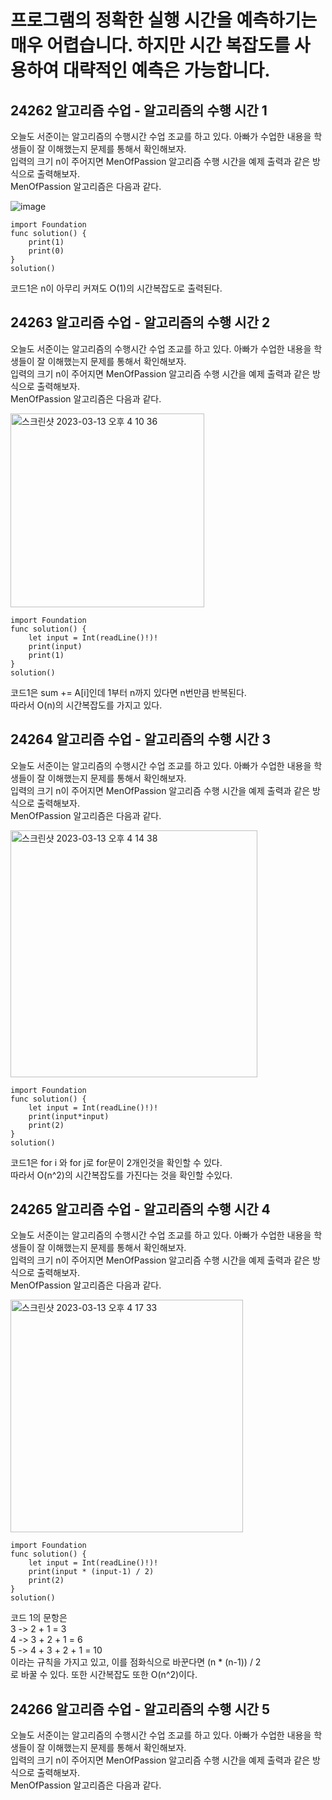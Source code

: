 # 프로그램의 정확한 실행 시간을 예측하기는 매우 어렵습니다. 하지만 시간 복잡도를 사용하여 대략적인 예측은 가능합니다.
## 24262 알고리즘 수업 - 알고리즘의 수행 시간 1
오늘도 서준이는 알고리즘의 수행시간 수업 조교를 하고 있다. 아빠가 수업한 내용을 학생들이 잘 이해했는지 문제를 통해서 확인해보자.   
입력의 크기 n이 주어지면 MenOfPassion 알고리즘 수행 시간을 예제 출력과 같은 방식으로 출력해보자.   
MenOfPassion 알고리즘은 다음과 같다.   
   
![image](https://user-images.githubusercontent.com/60501045/224630189-297db6dc-2599-408d-bee2-9194bc849a59.png)   
   
```
import Foundation
func solution() {
    print(1)
    print(0)
}
solution()
```
코드1은 n이 아무리 커져도 O(1)의 시간복잡도로 출력된다.   

## 24263 알고리즘 수업 - 알고리즘의 수행 시간 2
오늘도 서준이는 알고리즘의 수행시간 수업 조교를 하고 있다. 아빠가 수업한 내용을 학생들이 잘 이해했는지 문제를 통해서 확인해보자.   
입력의 크기 n이 주어지면 MenOfPassion 알고리즘 수행 시간을 예제 출력과 같은 방식으로 출력해보자.   
MenOfPassion 알고리즘은 다음과 같다.   
   
<img width="310" alt="스크린샷 2023-03-13 오후 4 10 36" src="https://user-images.githubusercontent.com/60501045/224631670-40b1cfea-3310-4de4-9eee-2d3699119b5d.png">   
      
```
import Foundation
func solution() {
    let input = Int(readLine()!)!
    print(input)
    print(1)
}
solution()
```
코드1은 sum += A[i]인데 1부터 n까지 있다면 n번만큼 반복된다.   
따라서 O(n)의 시간복잡도를 가지고 있다.   

## 24264 알고리즘 수업 - 알고리즘의 수행 시간 3
오늘도 서준이는 알고리즘의 수행시간 수업 조교를 하고 있다. 아빠가 수업한 내용을 학생들이 잘 이해했는지 문제를 통해서 확인해보자.   
입력의 크기 n이 주어지면 MenOfPassion 알고리즘 수행 시간을 예제 출력과 같은 방식으로 출력해보자.   
MenOfPassion 알고리즘은 다음과 같다.   
   
<img width="395" alt="스크린샷 2023-03-13 오후 4 14 38" src="https://user-images.githubusercontent.com/60501045/224632386-8c617036-d36c-47a8-a1b3-c90d8ed756c1.png">      
   
```
import Foundation
func solution() {
    let input = Int(readLine()!)!
    print(input*input)
    print(2)
}
solution()
```
코드1은 for i 와 for j로 for문이 2개인것을 확인할 수 있다.   
따라서 O(n^2)의 시간복잡도를 가진다는 것을 확인할 수있다.   

## 24265 알고리즘 수업 - 알고리즘의 수행 시간 4
오늘도 서준이는 알고리즘의 수행시간 수업 조교를 하고 있다. 아빠가 수업한 내용을 학생들이 잘 이해했는지 문제를 통해서 확인해보자.   
입력의 크기 n이 주어지면 MenOfPassion 알고리즘 수행 시간을 예제 출력과 같은 방식으로 출력해보자.   
MenOfPassion 알고리즘은 다음과 같다.   
   
<img width="372" alt="스크린샷 2023-03-13 오후 4 17 33" src="https://user-images.githubusercontent.com/60501045/224632895-66fa4a75-7689-4e6a-bb40-8d2191e74925.png">   
   
```
import Foundation
func solution() {
    let input = Int(readLine()!)!
    print(input * (input-1) / 2)
    print(2)
}
solution()
```
코드 1의 문항은   
3 -> 2 + 1 = 3   
4 -> 3 + 2 + 1 = 6   
5 -> 4 + 3 + 2 + 1 = 10   
이라는 규칙을 가지고 있고, 이를 점화식으로 바꾼다면 (n * (n-1)) / 2   
로 바꿀 수 있다. 또한 시간복잡도 또한 O(n^2)이다.   
## 24266 알고리즘 수업 - 알고리즘의 수행 시간 5
오늘도 서준이는 알고리즘의 수행시간 수업 조교를 하고 있다. 아빠가 수업한 내용을 학생들이 잘 이해했는지 문제를 통해서 확인해보자.   
입력의 크기 n이 주어지면 MenOfPassion 알고리즘 수행 시간을 예제 출력과 같은 방식으로 출력해보자.   
MenOfPassion 알고리즘은 다음과 같다.   
   
   
   
